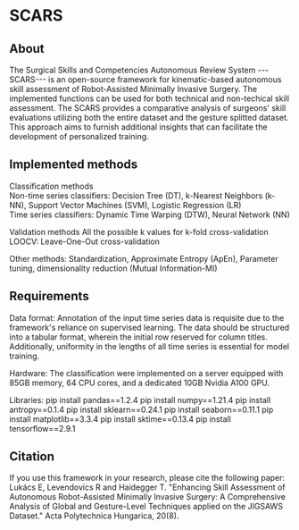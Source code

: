 # SCARS

## About

The Surgical Skills and Competencies Autonomous Review System ---SCARS--- is an open-source framework for kinematic-based autonomous skill assessment of Robot-Assisted Minimally Invasive Surgery. The implemented functions can be used for both technical and non-techical skill assessment. The SCARS provides a comparative analysis of surgeons' skill evaluations utilizing both the entire dataset and the gesture splitted dataset. This approach aims to furnish additional insights that can facilitate the development of personalized training.

## Implemented methods

Classification methods <br />
Non-time series classifiers: Decision Tree (DT), k-Nearest Neighbors (k-NN), Support Vector Machines (SVM), Logistic Regression (LR) <br />
Time series classifiers: Dynamic Time Warping (DTW), Neural Network (NN)

Validation methods
All the possible k values for k-fold cross-validation
LOOCV: Leave-One-Out cross-validation

Other methods: 
Standardization, Approximate Entropy (ApEn), Parameter tuning, dimensionality reduction (Mutual Information-MI)

## Requirements

Data format:
Annotation of the input time series data is requisite due to the framework's reliance on supervised learning. The data should be structured into a tabular format, wherein the initial row reserved for column titles. Additionally, uniformity in the lengths of all time series is essential for model training.

Hardware:
The classification were implemented on a server equipped with 85GB memory, 64 CPU cores, and a dedicated 10GB Nvidia A100 GPU.

Libraries:
pip install pandas==1.2.4
pip install numpy==1.21.4
pip install antropy==0.1.4
pip install sklearn==0.24.1
pip install seaborn==0.11.1
pip install matplotlib==3.3.4
pip install sktime==0.13.4
pip install tensorflow==2.9.1


## Citation

If you use this framework in your research, please cite the following paper:
Lukács E, Levendovics R and Haidegger T. "Enhancing Skill Assessment of Autonomous Robot-Assisted Minimally Invasive Surgery: A Comprehensive Analysis of Global and Gesture-Level Techniques applied on the JIGSAWS Dataset." Acta Polytechnica Hungarica, 20(8).
